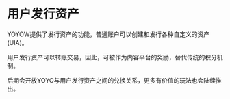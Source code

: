 # 用户发行资产

YOYOW提供了发行资产的功能，普通账户可以创建和发行各种自定义的资产(UIA)。

用户发行资产可以转账交易，因此，可被作为内容平台的奖励，替代传统的积分机制。

后期会开放YOYO与用户发行资产之间的兑换关系，更多有价值的玩法也会陆续推出。